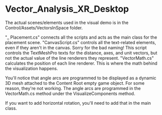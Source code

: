 # Vector_Analysis_XR_Desktop
The actual scenes/elements used in the visual demo is in the Control/Assets/VectorsInSpace folder. 

"_ Placement.cs" connects all the scripts and acts as the main class for the placement scene. 
"CanvasScript.cs" controls all the text-related elements, even if they aren't in the canvas. Sorry for the bad naming! This script controls the TextMeshPro texts for the distance, axes, and unit vectors, but not the actual value of the line renderers they represent. 
"VectorMath.cs" calculates the position of each line renderer. This is where the math behind the visualization happens. 

You'll notice that angle arcs are programmed to be displayed as a dynamic 3D mesh attached to the Content Root empty game object. For some reason, they're not working. The angle arcs are programmed in the VectorMath.cs method under the VisualizeComponents method. 

If you want to add horizontal rotation, you'll need to add that in the main class. 
